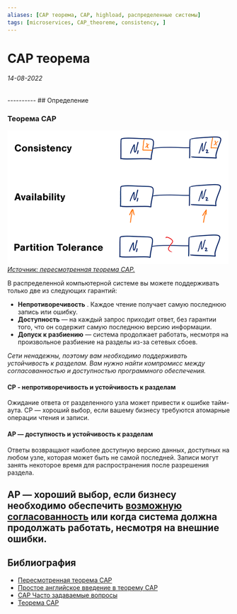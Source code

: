 ```yaml
---
aliases: [CAP теорема, CAP, highload, распределенные системы]
tags: [microservices, CAP_theoreme, consistency, ]
---
```

# CAP теорема
<h6>14-08-2022</h6>
----------
## Определение

### Теорема CAP

[![](https://github.com/donnemartin/system-design-primer/raw/master/images/bgLMI2u.png)](https://github.com/donnemartin/system-design-primer/blob/master/images/bgLMI2u.png)  
_[Источник: пересмотренная теорема CAP.](http://robertgreiner.com/2014/08/cap-theorem-revisited)_

В распределенной компьютерной системе вы можете поддерживать только две из следующих гарантий:

-   **Непротиворечивость** . Каждое чтение получает самую последнюю запись или ошибку.
-   **Доступность** — на каждый запрос приходит ответ, без гарантии того, что он содержит самую последнюю версию информации.
-   **Допуск к разбиению** — система продолжает работать, несмотря на произвольное разбиение на разделы из-за сетевых сбоев.

_Сети ненадежны, поэтому вам необходимо поддерживать устойчивость к разделам. Вам нужно найти компромисс между согласованностью и доступностью программного обеспечения._

#### [](https://github.com/donnemartin/system-design-primer#cp---consistency-and-partition-tolerance)CP - непротиворечивость и устойчивость к разделам

Ожидание ответа от разделенного узла может привести к ошибке тайм-аута. CP — хороший выбор, если вашему бизнесу требуются атомарные операции чтения и записи.

#### [](https://github.com/donnemartin/system-design-primer#ap---availability-and-partition-tolerance)AP — доступность и устойчивость к разделам

Ответы возвращают наиболее доступную версию данных, доступных на любом узле, которая может быть не самой последней. Записи могут занять некоторое время для распространения после разрешения раздела.

AP — хороший выбор, если бизнесу необходимо обеспечить [возможную согласованность](https://github.com/donnemartin/system-design-primer#eventual-consistency) или когда система должна продолжать работать, несмотря на внешние ошибки.
---
## Библиография
-   [Пересмотренная теорема CAP](http://robertgreiner.com/2014/08/cap-theorem-revisited/)
-   [Простое английское введение в теорему CAP](http://ksat.me/a-plain-english-introduction-to-cap-theorem)
-   [CAP Часто задаваемые вопросы](https://github.com/henryr/cap-faq)
-   [Теорема CAP](https://www.youtube.com/watch?v=k-Yaq8AHlFA)
